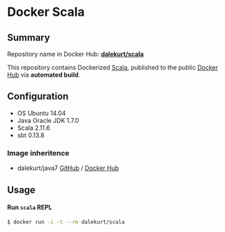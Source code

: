 # Docker Scala

## Summary
Repository name in Docker Hub: **[dalekurt/scala](https://hub.docker.com/u/dalekurt/scala)**

This repository contains Dockerized [Scala](http://www.scala-lang.org), published to the public [Docker Hub](https://registry.hub.docker.com/) via **automated build**.

## Configuration

- OS Ubuntu 14.04
- Java Oracle JDK 1.7.0
- Scala 2.11.6
- sbt 0.13.8

### Image inheritence 
* dalekurt/java7 [GitHub](https://github.com/dalekurt/docker-java7) / [Docker Hub](https://hub.docker.com/u/dalekurt/java7) 


## Usage
#### Run `scala` REPL

```bash
$ docker run -i -t --rm dalekurt/scala
```
